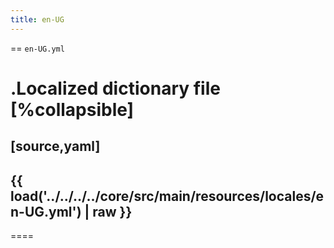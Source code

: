 ```yaml
---
title: en-UG
---
```


== `en-UG.yml`

.Localized dictionary file
[%collapsible]
====
[source,yaml]
----
{{ load('../../../../core/src/main/resources/locales/en-UG.yml') | raw }}
----
====
